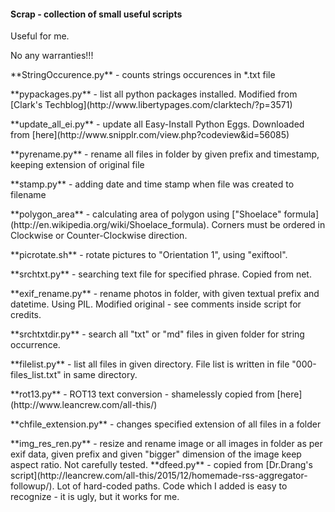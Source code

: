 <h4>Scrap - collection of small useful scripts</h4>
Useful for me.</p>
No any warranties!!!</p>
**StringOccurence.py** - counts strings occurences in *.txt file</p>
**pypackages.py** - list all python packages installed. Modified from [Clark's Techblog](http://www.libertypages.com/clarktech/?p=3571) </p> 
**update_all_ei.py** - update all Easy-Install Python Eggs. Downloaded from [here](http://www.snipplr.com/view.php?codeview&id=56085)</p>
**pyrename.py** - rename all files in folder by given prefix and timestamp, keeping extension of original file</p>
**stamp.py** - adding date and time stamp when file was created to filename</p>
**polygon_area** - calculating area of polygon using ["Shoelace" formula](http://en.wikipedia.org/wiki/Shoelace_formula). Corners must be ordered in Clockwise or Counter-Clockwise direction. </p>
**picrotate.sh** - rotate pictures to "Orientation 1", using "exiftool". </p>
**srchtxt.py** - searching text file for specified phrase. Copied from net.</p>
**exif_rename.py** - rename photos in folder, with given textual prefix and datetime. Using PIL. Modified original - see comments inside script for credits.</p>
**srchtxtdir.py** - search all "txt" or "md" files in given folder for string occurrence.</p>
**filelist.py** - list all files in given directory. File list is written in file "000-files_list.txt" in same directory.</p>
**rot13.py** - ROT13 text conversion - shamelessly copied from [here](http://www.leancrew.com/all-this/)</p>
**chfile_extension.py** - changes specified extension of all files in a folder</p>
**img_res_ren.py** - resize and rename image or all images in folder as per exif data, given prefix and given "bigger" dimension of the image keep aspect ratio. Not carefully tested.
**dfeed.py** - copied from [Dr.Drang's script](http://leancrew.com/all-this/2015/12/homemade-rss-aggregator-followup/). Lot of hard-coded paths. Code which I added is easy to recognize - it is ugly, but it works for me.